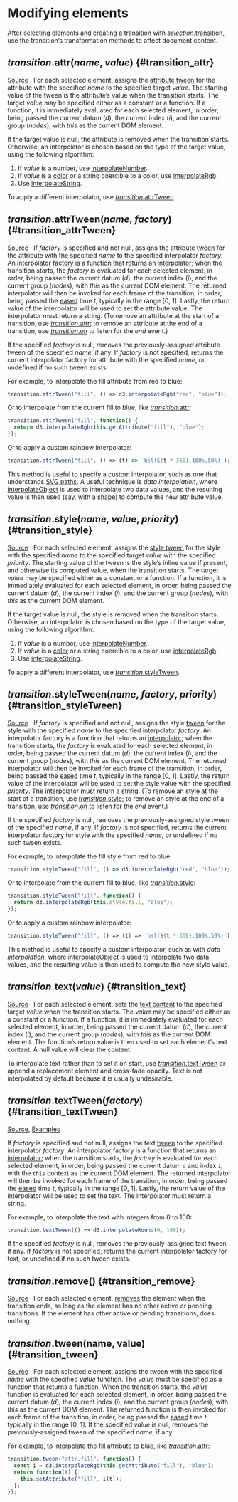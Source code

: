 # Modifying elements

After selecting elements and creating a transition with [*selection*.transition](./selecting.md#selection_transition), use the transition’s transformation methods to affect document content.

## *transition*.attr(*name*, *value*) {#transition_attr}

[Source](https://github.com/d3/d3-transition/blob/main/src/transition/attr.js) · For each selected element, assigns the [attribute tween](#transition_attrTween) for the attribute with the specified *name* to the specified target *value*. The starting value of the tween is the attribute’s value when the transition starts. The target *value* may be specified either as a constant or a function. If a function, it is immediately evaluated for each selected element, in order, being passed the current datum (*d*), the current index (*i*), and the current group (*nodes*), with *this* as the current DOM element.

If the target value is null, the attribute is removed when the transition starts. Otherwise, an interpolator is chosen based on the type of the target value, using the following algorithm:

1. If *value* is a number, use [interpolateNumber](../d3-interpolate/value.md#interpolateNumber).
2. If *value* is a [color](../d3-color.md) or a string coercible to a color, use [interpolateRgb](../d3-interpolate/color.md#interpolateRgb).
3. Use [interpolateString](../d3-interpolate/value.md#interpolateString).

To apply a different interpolator, use [*transition*.attrTween](#transition_attrTween).

## *transition*.attrTween(*name*, *factory*) {#transition_attrTween}

[Source](https://github.com/d3/d3-transition/blob/main/src/transition/attrTween.js) · If *factory* is specified and not null, assigns the attribute [tween](#transition_tween) for the attribute with the specified *name* to the specified interpolator *factory*. An interpolator factory is a function that returns an [interpolator](../d3-interpolate.md); when the transition starts, the *factory* is evaluated for each selected element, in order, being passed the current datum (*d*), the current index (*i*), and the current group (*nodes*), with *this* as the current DOM element. The returned interpolator will then be invoked for each frame of the transition, in order, being passed the [eased](./timing.md#transition_ease) time *t*, typically in the range [0, 1]. Lastly, the return value of the interpolator will be used to set the attribute value. The interpolator must return a string. (To remove an attribute at the start of a transition, use [*transition*.attr](#transition_attr); to remove an attribute at the end of a transition, use [*transition*.on](./control-flow.md#transition_on) to listen for the *end* event.)

If the specified *factory* is null, removes the previously-assigned attribute tween of the specified *name*, if any. If *factory* is not specified, returns the current interpolator factory for attribute with the specified *name*, or undefined if no such tween exists.

For example, to interpolate the fill attribute from red to blue:

```js
transition.attrTween("fill", () => d3.interpolateRgb("red", "blue"));
```

Or to interpolate from the current fill to blue, like [*transition*.attr](#transition_attr):

```js
transition.attrTween("fill", function() {
  return d3.interpolateRgb(this.getAttribute("fill"), "blue");
});
```

Or to apply a custom rainbow interpolator:

```js
transition.attrTween("fill", () => (t) => `hsl(${t * 360},100%,50%)`);
```

This method is useful to specify a custom interpolator, such as one that understands [SVG paths](https://bl.ocks.org/mbostock/3916621). A useful technique is *data interpolation*, where [interpolateObject](../d3-interpolate/value.md#interpolateObject) is used to interpolate two data values, and the resulting value is then used (say, with a [shape](../d3-shape.md)) to compute the new attribute value.

## *transition*.style(*name*, *value*, *priority*) {#transition_style}

[Source](https://github.com/d3/d3-transition/blob/main/src/transition/style.js) · For each selected element, assigns the [style tween](#transition_styleTween) for the style with the specified *name* to the specified target *value* with the specified *priority*. The starting value of the tween is the style’s inline value if present, and otherwise its computed value, when the transition starts. The target *value* may be specified either as a constant or a function. If a function, it is immediately evaluated for each selected element, in order, being passed the current datum (*d*), the current index (*i*), and the current group (*nodes*), with *this* as the current DOM element.

If the target value is null, the style is removed when the transition starts. Otherwise, an interpolator is chosen based on the type of the target value, using the following algorithm:

1. If *value* is a number, use [interpolateNumber](../d3-interpolate/value.md#interpolateNumber).
2. If *value* is a [color](../d3-color.md) or a string coercible to a color, use [interpolateRgb](../d3-interpolate/color.md#interpolateRgb).
3. Use [interpolateString](../d3-interpolate/value.md#interpolateString).

To apply a different interpolator, use [*transition*.styleTween](#transition_styleTween).

## *transition*.styleTween(*name*, *factory*, *priority*) {#transition_styleTween}

[Source](https://github.com/d3/d3-transition/blob/main/src/transition/styleTween.js) · If *factory* is specified and not null, assigns the style [tween](#transition_tween) for the style with the specified *name* to the specified interpolator *factory*. An interpolator factory is a function that returns an [interpolator](../d3-interpolate.md); when the transition starts, the *factory* is evaluated for each selected element, in order, being passed the current datum (*d*), the current index (*i*), and the current group (*nodes*), with *this* as the current DOM element. The returned interpolator will then be invoked for each frame of the transition, in order, being passed the [eased](./timing.md#transition_ease) time *t*, typically in the range [0, 1]. Lastly, the return value of the interpolator will be used to set the style value with the specified *priority*. The interpolator must return a string. (To remove an style at the start of a transition, use [*transition*.style](#transition_style); to remove an style at the end of a transition, use [*transition*.on](./control-flow.md#transition_on) to listen for the *end* event.)

If the specified *factory* is null, removes the previously-assigned style tween of the specified *name*, if any. If *factory* is not specified, returns the current interpolator factory for style with the specified *name*, or undefined if no such tween exists.

For example, to interpolate the fill style from red to blue:

```js
transition.styleTween("fill", () => d3.interpolateRgb("red", "blue"));
```

Or to interpolate from the current fill to blue, like [*transition*.style](#transition_style):

```js
transition.styleTween("fill", function() {
  return d3.interpolateRgb(this.style.fill, "blue");
});
```

Or to apply a custom rainbow interpolator:

```js
transition.styleTween("fill", () => (t) => `hsl(${t * 360},100%,50%)`);
```

This method is useful to specify a custom interpolator, such as with *data interpolation*, where [interpolateObject](../d3-interpolate/value.md#interpolateObject) is used to interpolate two data values, and the resulting value is then used to compute the new style value.

## *transition*.text(*value*) {#transition_text}

[Source](https://github.com/d3/d3-transition/blob/main/src/transition/text.js) · For each selected element, sets the [text content](http://www.w3.org/TR/DOM-Level-3-Core/core.html#Node3-textContent) to the specified target *value* when the transition starts. The *value* may be specified either as a constant or a function. If a function, it is immediately evaluated for each selected element, in order, being passed the current datum (*d*), the current index (*i*), and the current group (*nodes*), with *this* as the current DOM element. The function’s return value is then used to set each element’s text content. A null value will clear the content.

To interpolate text rather than to set it on start, use [*transition*.textTween](#transition_textTween) or append a replacement element and cross-fade opacity. Text is not interpolated by default because it is usually undesirable.

## *transition*.textTween(*factory*) {#transition_textTween}

[Source](https://github.com/d3/d3-transition/blob/main/src/transition/textTween.js), [Examples](https://observablehq.com/@d3/transition-texttween)

If *factory* is specified and not null, assigns the text [tween](#transition_tween) to the specified interpolator *factory*. An interpolator factory is a function that returns an [interpolator](../d3-interpolate.md); when the transition starts, the *factory* is evaluated for each selected element, in order, being passed the current datum `d` and index `i`, with the `this` context as the current DOM element. The returned interpolator will then be invoked for each frame of the transition, in order, being passed the [eased](./timing.md#transition_ease) time *t*, typically in the range [0, 1]. Lastly, the return value of the interpolator will be used to set the text. The interpolator must return a string.

For example, to interpolate the text with integers from 0 to 100:

```js
transition.textTween(() => d3.interpolateRound(0, 100));
```

If the specified *factory* is null, removes the previously-assigned text tween, if any. If *factory* is not specified, returns the current interpolator factory for text, or undefined if no such tween exists.

## *transition*.remove() {#transition_remove}

[Source](https://github.com/d3/d3-transition/blob/main/src/transition/remove.js) · For each selected element, [removes](../d3-selection/modifying.md#selection_remove) the element when the transition ends, as long as the element has no other active or pending transitions. If the element has other active or pending transitions, does nothing.

## *transition*.tween(name, value) {#transition_tween}

[Source](https://github.com/d3/d3-transition/blob/main/src/transition/tween.js) · For each selected element, assigns the tween with the specified *name* with the specified *value* function. The *value* must be specified as a function that returns a function. When the transition starts, the *value* function is evaluated for each selected element, in order, being passed the current datum (*d*), the current index (*i*), and the current group (*nodes*), with *this* as the current DOM element. The returned function is then invoked for each frame of the transition, in order, being passed the [eased](./timing.md#transition_ease) time *t*, typically in the range [0, 1]. If the specified *value* is null, removes the previously-assigned tween of the specified *name*, if any.

For example, to interpolate the fill attribute to blue, like [*transition*.attr](#transition_attr):

```js
transition.tween("attr.fill", function() {
  const i = d3.interpolateRgb(this.getAttribute("fill"), "blue");
  return function(t) {
    this.setAttribute("fill", i(t));
  };
});
```

<!-- This method is useful to specify a custom interpolator, or to perform side-effects, say to animate the [scroll offset](https://bl.ocks.org/mbostock/1649463). -->
